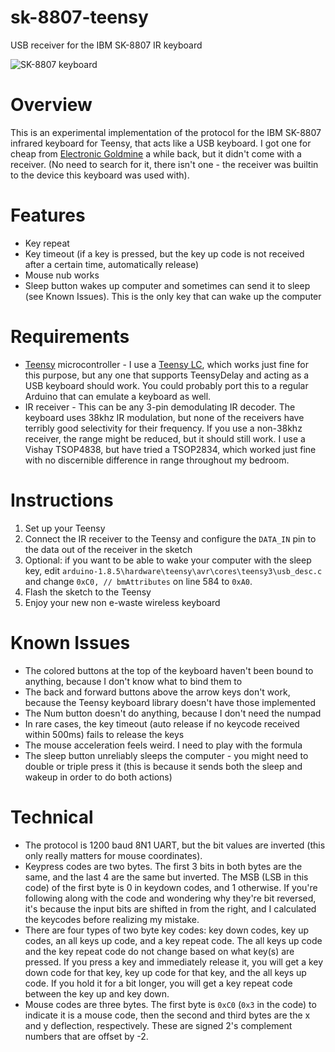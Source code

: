 # sk-8807-teensy
USB receiver for the IBM SK-8807 IR keyboard

![SK-8807 keyboard](http://www.goldmine-elec-products.com/images/G15326B.jpg)

# Overview
This is an experimental implementation of the protocol for the IBM SK-8807 infrared keyboard for Teensy, that acts like a USB keyboard. I got one for cheap from 
[Electronic Goldmine](http://www.goldmine-elec-products.com/prodinfo.asp?number=G15326) a while back, but it didn't come with a receiver. (No need to search for it, there isn't one - the receiver was builtin to the device this keyboard was used with).

# Features
* Key repeat
* Key timeout (if a key is pressed, but the key up code is not received after a certain time, automatically release)
* Mouse nub works
* Sleep button wakes up computer and sometimes can send it to sleep (see Known Issues). This is the only key that can wake up the computer

# Requirements
* [Teensy](https://www.pjrc.com/store/) microcontroller - I use a [Teensy LC](https://www.pjrc.com/store/teensylc.html), which works just fine for this purpose, but any one that supports TeensyDelay and acting as a USB keyboard should work. You could probably port this to a regular Arduino that can emulate a keyboard as well.
* IR receiver - This can be any 3-pin demodulating IR decoder. The keyboard uses 38khz IR modulation, but none of the receivers have terribly good selectivity for their frequency. If you use a non-38khz receiver, the range might be reduced, but it should still work. I use a Vishay TSOP4838, but have tried a TSOP2834, which worked just fine with no discernible difference in range throughout my bedroom.

# Instructions
1. Set up your Teensy
2. Connect the IR receiver to the Teensy and configure the `DATA_IN` pin to the data out of the receiver in the sketch
3. Optional: if you want to be able to wake your computer with the sleep key, edit `arduino-1.8.5\hardware\teensy\avr\cores\teensy3\usb_desc.c` and change `0xC0, // bmAttributes` on line 584 to `0xA0`.
4. Flash the sketch to the Teensy
5. Enjoy your new non e-waste wireless keyboard

# Known Issues
* The colored buttons at the top of the keyboard haven't been bound to anything, because I don't know what to bind them to
* The back and forward buttons above the arrow keys don't work, because the Teensy keyboard library doesn't have those implemented
* The Num button doesn't do anything, because I don't need the numpad
* In rare cases, the key timeout (auto release if no keycode received within 500ms) fails to release the keys
* The mouse acceleration feels weird. I need to play with the formula
* The sleep button unreliably sleeps the computer - you might need to double or triple press it (this is because it sends both the sleep and wakeup in order to do both actions)

# Technical
* The protocol is 1200 baud 8N1 UART, but the bit values are inverted (this only really matters for mouse coordinates).
* Keypress codes are two bytes. The first 3 bits in both bytes are the same, and the last 4 are the same but inverted. The MSB (LSB in this code) of the first byte is 0 in keydown codes, and 1 otherwise. If you're following along with the code and wondering why they're bit reversed, it's because the input bits are shifted in from the right, and I calculated the keycodes before realizing my mistake.
* There are four types of two byte key codes: key down codes, key up codes, an all keys up code, and a key repeat code. The all keys up code and the key repeat code do not change based on what key(s) are pressed. If you press a key and immediately release it, you will get a key down code for that key, key up code for that key, and the all keys up code. If you hold it for a bit longer, you will get a key repeat code between the key up and key down.
* Mouse codes are three bytes. The first byte is `0xC0` (`0x3` in the code) to indicate it is a mouse code, then the second and third bytes are the x and y deflection, respectively. These are signed 2's complement numbers that are offset by -2.

